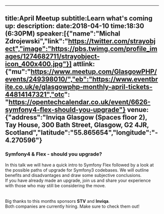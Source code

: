----
title:April Meetup
subtitle:Learn what's coming up:
description:
date:2018-04-10
time:18:30 (6:30PM)
speaker:[{"name":"Michal Zdrojewski","link":"https://twitter.com/strayobject","image":"https://pbs.twimg.com/profile_images/1274682711/strayobject-icon_400x400.jpg"}]
attlink:{"mu":"https://www.meetup.com/GlasgowPHP/events/249398010/","eb":"https://www.eventbrite.co.uk/e/glasgowphp-monthly-april-tickets-44814147321","otc": "https://opentechcalendar.co.uk/event/6626-symfony4-flex-should-you-upgrade"}
venue:{"address":"Inviqa Glasgow (Spaces floor 2), Tay House, 300 Bath Street, Glasgow, G2 4JR, Scotland","latitude":"55.865654","longitude":"-4.270596"}
----

### Symfony4 & Flex - should you upgrade?

In this talk we will have a quick intro to Symfony Flex followed by a look
at the possible paths of upgrade for Symfony3 codebases. We will outline
benefits and disadvantages and draw some subjective conclusions.  
If you have already made an upgrade, join us and share your experience with
those who may still be considering the move.  
<br/><br/>
Big thanks to this months sponsors **STV** and **Inviqa**.  
Both companies are currently hiring. Make sure to check them out!
